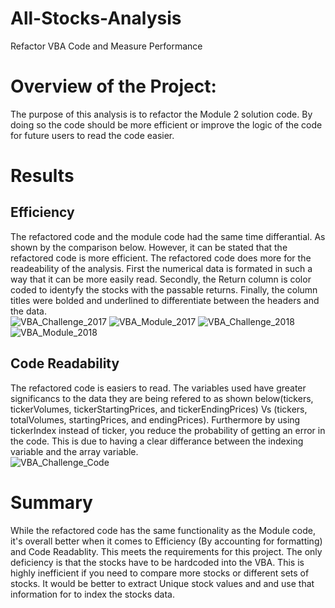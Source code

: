 # All-Stocks-Analysis
Refactor VBA Code and Measure Performance

# Overview of the Project:

The purpose of this analysis is to refactor the Module 2 solution code. By doing so the code should be more efficient or improve the logic of the code for future users  to read the code easier. 

# Results

## Efficiency
The refactored code and the module code had the same time differantial. As shown by the comparison below. However, it can be stated that the refactored code is more efficient. The refactored code does more for the readeability of the analysis. First the numerical data is formated in such a way that it can be more easily read. Secondly, the Return column is color coded to identyfy the stocks with the passable returns. Finally, the column titles were bolded and underlined to differentiate between the headers and the data.      
![VBA_Challenge_2017](https://user-images.githubusercontent.com/104809098/169717268-aaf494dd-5d47-4e87-822c-f09bf0cec12b.png)
![VBA_Module_2017](https://user-images.githubusercontent.com/104809098/169717280-336da3f3-aa6d-4e78-9c3c-2b891ab05286.png)
![VBA_Challenge_2018](https://user-images.githubusercontent.com/104809098/169717294-e525e570-3f6f-447b-ba13-06f3e5604768.png) ![VBA_Module_2018](https://user-images.githubusercontent.com/104809098/169717297-cf0b3ae4-308c-4fc7-8737-ddb0941fb274.png)

## Code Readability
The refactored code is easiers to read. The variables used have greater significancs to the data they are being refered to as shown below(tickers, tickerVolumes, tickerStartingPrices, and tickerEndingPrices) Vs (tickers, totalVolumes, startingPrices, and endingPrices).  Furthermore by using tickerIndex instead of ticker, you reduce the probability of getting an error in the code. This is due to having a clear differance between the indexing variable and the array variable.  
![VBA_Challenge_Code](https://user-images.githubusercontent.com/104809098/169717993-27cac0fa-62b9-4d52-8885-b00b924d9dd7.png)

# Summary
While the refactored code has the same functionality as the Module code, it's overall better when it comes to Efficiency (By accounting for formatting)  and Code Readablity. This meets the requirements for this project. The only deficiency is that the stocks have to be hardcoded into the VBA. This is highly inefficient if you need to compare more stocks or different sets of stocks. It would be better to extract Unique stock values and and use that information for to index the stocks data.     

